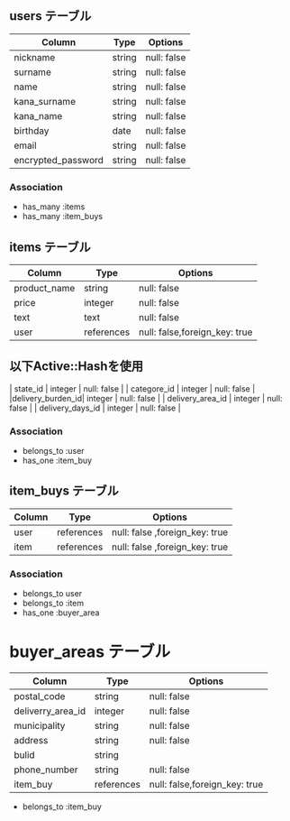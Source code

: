 
## users テーブル

| Column           | Type   | Options     |
| ---------------- | ------ | ----------- |
| nickname         | string | null: false |
| surname          | string | null: false |
| name             | string | null: false |
| kana_surname     | string | null: false |
| kana_name        | string | null: false |
| birthday         | date   | null: false |
| email            | string | null: false |
|encrypted_password| string | null: false |
### Association

- has_many :items
- has_many :item_buys

## items テーブル

| Column           | Type      | Options     |
| ---------------- | --------- | ----------- |
| product_name     | string    | null: false |
| price            | integer   | null: false |
| text             | text      | null: false |
| user             |references | null: false,foreign_key: true |
 ## 以下Active::Hashを使用
| state_id         | integer   | null: false |
| categore_id      | integer   | null: false |
|delivery_burden_id| integer   | null: false |
| delivery_area_id | integer   | null: false |
| delivery_days_id | integer   | null: false |
### Association

- belongs_to :user
- has_one    :item_buy

## item_buys テーブル
 
| Column   | Type        |  Options    |
| -------- | ----------- | ------------|
| user     | references  | null: false ,foreign_key: true |
| item     | references  | null: false ,foreign_key: true |

### Association
- belongs_to user
- belongs_to :item
- has_one    :buyer_area

# buyer_areas テーブル
 
| Column          |Type      |  Options     |
| --------------- | -------- | ------------ |
| postal_code     | string   |  null: false |
|deliverry_area_id| integer  |  null: false |
| municipality    | string   |  null: false |
| address         | string   |  null: false |
| bulid           | string   |              |
| phone_number    | string   |  null: false |
| item_buy       |references|  null: false,foreign_key: true |

- belongs_to :item_buy
